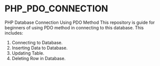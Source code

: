 # PHP_PDO_CONNECTION
PHP Database Connection Using PDO Method
This repository is guide for beginners of using PDO method in connecting to this database.
This includes:
1. Connecting to Database.
2. Inserting Data to Database.
3. Updating Table.
4. Deleting Row in Database.
